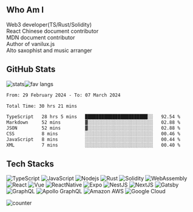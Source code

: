 ## Who Am I

Web3 developer(TS/Rust/Solidity)\
React Chinese document contributor\
MDN document contributor\
Author of vanilux.js\
Alto saxophist and music arranger


## GitHub Stats

<div style="display:flex;flex-wrap:no-wrap">
  <img alt="stats" src="https://github-readme-stats.vercel.app/api?username=chiumungzitalexander&show_icons=true&line_height=27&count_private=true&title_color=ffffff&text_color=c9cacc&icon_color=2bbc8a&bg_color=1d1f21" />
  <img alt="fav langs" src="https://github-readme-stats.vercel.app/api/top-langs/?username=chiumungzitalexander&exclude_repo=Amway-Thailand,Hybris-UI-UX-Core-Developmen&title_color=ffffff&text_color=c9cacc&icon_color=2bbc8a&bg_color=1d1f21&langs_count=5&hide=html,css,scss,mdx&hide_progress=true" />
</div>

<!--START_SECTION:waka-->

```txt
From: 29 February 2024 - To: 07 March 2024

Total Time: 30 hrs 21 mins

TypeScript   28 hrs 5 mins   ███████████████████████░░   92.54 %
Markdown     52 mins         ▓░░░░░░░░░░░░░░░░░░░░░░░░   02.88 %
JSON         52 mins         ▓░░░░░░░░░░░░░░░░░░░░░░░░   02.88 %
CSS          8 mins          ░░░░░░░░░░░░░░░░░░░░░░░░░   00.46 %
JavaScript   8 mins          ░░░░░░░░░░░░░░░░░░░░░░░░░   00.44 %
XML          7 mins          ░░░░░░░░░░░░░░░░░░░░░░░░░   00.40 %
```

<!--END_SECTION:waka-->

## Tech Stacks

![TypeScript](https://img.shields.io/badge/-TypeScript-1b477a?style=flat-square&logo=typescript)
![JavaScript](https://img.shields.io/badge/-JavaScript-dbc848?style=flat-square&logo=javascript)
![Nodejs](https://img.shields.io/badge/-Nodejs-34692f?style=flat-square&logo=Node.js)
![Rust](https://img.shields.io/badge/-Rust-ffc832?style=flat-square&logo=rust)
![Solidity](https://img.shields.io/badge/-Solidity-5e5e5e?style=flat-square&logo=solidity)
![WebAssembly](https://img.shields.io/badge/-WebAssembly-898989?style=flat-square&logo=webassembly)
![React](https://img.shields.io/badge/-React-4eadc7?style=flat-square&logo=react)
![Vue](https://img.shields.io/badge/-Vue-33a06f?style=flat-square&logo=Vue.js)
![ReactNative](https://img.shields.io/badge/-ReactNative-4eadc7?style=flat-square&logo=react)
![Expo](https://img.shields.io/badge/-Expo-black?style=flat-square&logo=expo)
![NestJS](https://img.shields.io/badge/-NestJS-ea2845?style=flat-square&logo=NestJS)
![NextJS](https://img.shields.io/badge/-Next.js-black?style=flat-square&logo=nextdotjs)
![Gatsby](https://img.shields.io/badge/-Gatsby.js-7026b9?style=flat-square&logo=Gatsby)
![GraphQL](https://img.shields.io/badge/-GraphQL-E10098?style=flat-square&logo=graphql)
![Apollo GraphQL](https://img.shields.io/badge/-Apollo%20GraphQL-311C87?style=flat-square&logo=apollo-graphql)
![Amazon AWS](https://img.shields.io/badge/Amazon%20AWS-eb5f07?style=flat-square&logo=amazon-aws)
![Google Cloud](https://img.shields.io/badge/Google%20Cloud-black?style=flat-square&logo=google)

<p align="left">
  <img
    src="https://komarev.com/ghpvc/?username=chiumuntzitalexander&color=lightgrey&label=Visitors&style=flat-square"
    alt="counter"
  />
</p>
